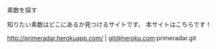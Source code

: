 素数を探す

知りたい素数はどこにあるか見つけるサイトです、
本サイトはこちらです！

http://primeradar.herokuapp.com/ | git@heroku.com:primeradar.git
